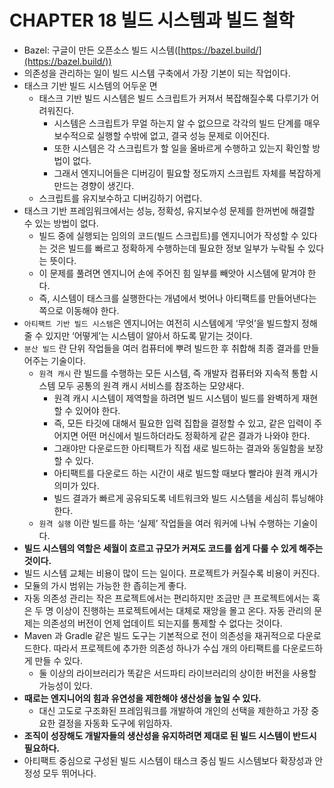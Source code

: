 # CHAPTER 18 빌드 시스템과 빌드 철학

- Bazel: 구글이 만든 오픈소스 빌드 시스템([https://bazel.build/](https://bazel.build/))
- 의존성을 관리하는 일이 빌드 시스템 구축에서 가장 기본이 되는 작업이다.
- 태스크 기반 빌드 시스템의 어두운 면
    - 태스크 기반 빌드 시스템은 빌드 스크립트가 커져서 복잡해질수록 다루기가 어려워진다.
        - 시스템은 스크립트가 무얼 하는지 알 수 없으므로 각각의 빌드 단계를 매우 보수적으로 실행할 수밖에 없고, 결국 성능 문제로 이어진다.
        - 또한 시스템은 각 스크립트가 할 일을 올바르게 수행하고 있는지 확인할 방법이 없다.
        - 그래서 엔지니어들은 디버깅이 필요할 정도까지 스크립트 자체를 복잡하게 만드는 경향이 생긴다.
    - 스크립트를 유지보수하고 디버깅하기 어렵다.
- 태스크 기반 프레임워크에서는 성능, 정확성, 유지보수성 문제를 한꺼번에 해결할 수 있는 방법이 없다.
    - 빌드 중에 실행되는 임의의 코드(빌드 스크립트)를 엔지니어가 작성할 수 있다는 것은 빌드를 빠르고 정확하게 수행하는데 필요한 정보 일부가 누락될 수 있다는 뜻이다.
    - 이 문제를 풀려면 엔지니어 손에 주어진 힘 일부를 빼앗아 시스템에 맡겨야 한다.
    - 즉, 시스템이 태스크를 실행한다는 개념에서 벗어나 아티팩트를 만들어낸다는 쪽으로 이동해야 한다.
- `아티팩트 기반 빌드 시스템`은 엔지니어는 여전히 시스템에게 ‘무엇’을 빌드할지 정해줄 수 있지만 ‘어떻게’는 시스템이 알아서 하도록 맡기는 것이다.
- `분산 빌드` 란 단위 작업들을 여러 컴퓨터에 뿌려 빌드한 후 취합해 최종 결과를 만들어주는 기술이다.
    - `원격 캐시` 란 빌드를 수행하는 모든 시스템, 즉 개발자 컴퓨터와 지속적 통합 시스템 모두 공통의 원격 캐시 서비스를 참조하는 모양새다.
        - 원격 캐시 시스템이 제역할을 하려면 빌드 시스템이 빌드를 완벽하게 재현할 수 있어야 한다.
        - 즉, 모든 타깃에 대해서 필요한 입력 집합을 결정할 수 있고, 같은 입력이 주어지면 어떤 머신에서 빌드하더라도 정확하게 같은 결과가 나와야 한다.
        - 그래야만 다운로드한 아티팩트가 직접 새로 빌드하는 결과와 동일함을 보장할 수 있다.
        - 아티팩트를 다운로드 하는 시간이 새로 빌드할 때보다 빨라야 원격 캐시가 의미가 있다.
        - 빌드 결과가 빠르게 공유되도록 네트워크와 빌드 시스템을 세심히 튜닝해야 한다.
    - `원격 실행` 이란 빌드를 하는 ‘실제’ 작업들을 여러 워커에 나눠 수행하는 기술이다.
- **빌드 시스템의 역할은 세월이 흐르고 규모가 커져도 코드를 쉽게 다룰 수 있게 해주는 것이다.**
- 빌드 시스템 교체는 비용이 많이 드는 일이다. 프로젝트가 커질수록 비용이 커진다.
- 모듈의 가시 범위는 가능한 한 좁히는게 좋다.
- 자동 의존성 관리는 작은 프로젝트에서는 편리하지만 조금만 큰 프로젝트에서는 혹은 두 명 이상이 진행하는 프로젝트에서는 대체로 재앙을 몰고 온다. 자동 관리의 문제는 의존성의 버전이 언제 업데이트 되는지를 통제할 수 없다는 것이다.
- Maven 과 Gradle 같은 빌드 도구는 기본적으로 전이 의존성을 재귀적으로 다운로드한다. 따라서 프로젝트에 추가한 의존성 하나가 수십 개의 아티팩트를 다운로드하게 만들 수 있다.
    - 둘 이상의 라이브러리가 똑같은 서드파티 라이브러리의 상이한 버전을 사용할 가능성이 있다.
- **때로는 엔지니어의 힘과 유연성을 제한해야 생산성을 높일 수 있다.**
    - 대신 고도로 구조화된 프레임워크를 개발하여 개인의 선택을 제한하고 가장 중요한 결정을 자동화 도구에 위임하자.
- **조직이 성장해도 개발자들의 생산성을 유지하려면 제대로 된 빌드 시스템이 반드시 필요하다.**
- 아티팩트 중심으로 구성된 빌드 시스템이 태스크 중심 빌드 시스템보다 확장성과 안정성 모두 뛰어나다.